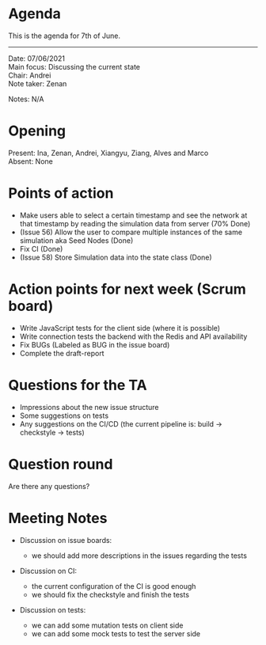 # Agenda

This is the agenda for 7th of June.

---

Date:           07/06/2021\
Main focus:     Discussing the current state\
Chair:          Andrei\
Note taker:     Zenan

Notes: N/A

# Opening
Present: Ina, Zenan, Andrei, Xiangyu, Ziang, Alves and Marco\
Absent: None

# Points of action
* Make users able to select a certain timestamp and see the network at that timestamp by reading the simulation data from server (70% Done)
* (Issue 56) Allow the user to compare multiple instances of the same simulation aka Seed Nodes (Done)
* Fix CI (Done)
* (Issue 58) Store Simulation data into the state class (Done)

# Action points for next week (Scrum board)
* Write JavaScript tests for the client side (where it is possible)
* Write connection tests the backend with the Redis and API availability
* Fix BUGs (Labeled as BUG in the issue board)
* Complete the draft-report

# Questions for the TA
* Impressions about the new issue structure
* Some suggestions on tests
* Any suggestions on the CI/CD (the current pipeline is: build -> checkstyle -> tests)

# Question round
Are there any questions?

# Meeting Notes
* Discussion on issue boards:
  + we should add more descriptions in the issues regarding the tests
  

* Discussion on CI:
  + the current configuration of the CI is good enough
  + we should fix the checkstyle and finish the tests
  

* Discussion on tests:
  + we can add some mutation tests on client side
  + we can add some mock tests to test the server side




